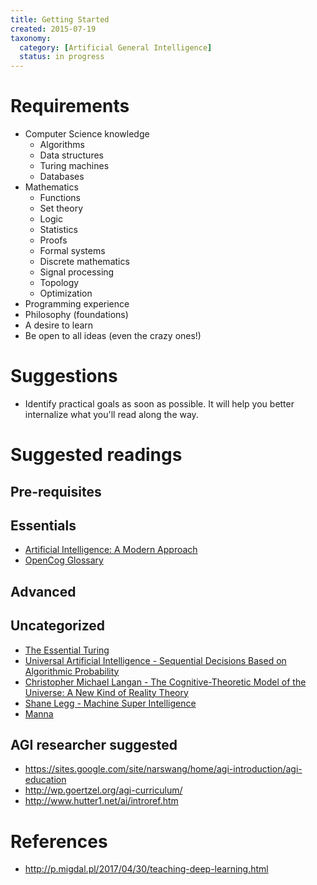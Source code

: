 ```yaml
---
title: Getting Started
created: 2015-07-19
taxonomy:
  category: [Artificial General Intelligence]
  status: in progress
---
```


# Requirements

* Computer Science knowledge
	* Algorithms
	* Data structures
	* Turing machines
	* Databases
* Mathematics
	* Functions
	* Set theory
	* Logic
	* Statistics
	* Proofs
	* Formal systems
	* Discrete mathematics
	* Signal processing
	* Topology
	* Optimization
* Programming experience
* Philosophy (foundations)
* A desire to learn
* Be open to all ideas (even the crazy ones!)

# Suggestions
* Identify practical goals as soon as possible. It will help you better internalize what you'll read along the way.

# Suggested readings

## Pre-requisites

## Essentials
* [Artificial Intelligence: A Modern Approach](https://www.amazon.com/Artificial-Intelligence-Modern-Approach-Edition/dp/0136042597)
* [OpenCog Glossary](http://wiki.opencog.org/w/Glossary)

## Advanced

## Uncategorized
* [The Essential Turing](http://www.amazon.com/The-Essential-Turing-Philosophy-Intelligence/dp/0198250800)
* [Universal Artificial Intelligence - Sequential Decisions Based on Algorithmic Probability](http://www.hutter1.net/ai/uaibook.htm)
* [Christopher Michael Langan - The Cognitive-Theoretic Model of the Universe: A New Kind of Reality Theory](http://www.megafoundation.org/CTMU/Articles/Langan_CTMU_092902.pdf)
* [Shane Legg - Machine Super Intelligence](http://www.vetta.org/documents/Machine_Super_Intelligence.pdf)
* [Manna](http://marshallbrain.com/manna1.htm)

## AGI researcher suggested
* https://sites.google.com/site/narswang/home/agi-introduction/agi-education
* http://wp.goertzel.org/agi-curriculum/
* http://www.hutter1.net/ai/introref.htm

# References
* http://p.migdal.pl/2017/04/30/teaching-deep-learning.html

